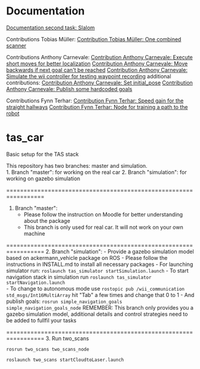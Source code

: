 Documentation
=======
[Documentation second task: Slalom](task2/README.md)

Contributions Tobias Müller:
[Contribution Tobias Müller: One combined scanner](two_scans/README.md)

Contributions Anthony Carnevale:
[Contribution Anthony Carnevale: Execute short moves for better localization](publish_short_moves/README.md)
[Contribution Anthony Carnevale: Move backwards if next goal can't be reached](detect_stuck/README.md)
[Contribution Anthony Carnevale: Simulate the wii controller for testing waypoint recording](keyboard_sim/README.md)
additional contributions:
[Contribution Anthony Carnevale: Set initial_pose](publish_pose_init)
[Contribution Anthony Carnevale: Publish some hardcoded goals](publish_goals)

Contributions Fynn Terhar:
[Contribution Fynn Terhar: Speed gain for the straight hallways](tas_speed_gain/README.md)
[Contribution Fynn Terhar: Node for training a path to the robot](tas_waypoints/README.md)

tas_car
=======
Basic setup for the TAS stack

This repository has two branches: master and simulation.	
	1. Branch "master": for working on the real car
	2. Branch "simulation": for working on gazebo simulation

=================================================================

1. Branch "master":
	- Please follow the instruction on Moodle for better understanding about the package
	- This branch is only used for real car. It will not work on your own machine

=================================================================
2. Branch "simulation":
	- Provide a gazebo simulation model based on ackermann_vehicle package on ROS
	- Please follow the instructions in INSTALL.md to install all necessary packages
	- For launching simulator run:
		`roslaunch tas_simulator startSimulation.launch`
	- To start navigation stack in simulation run
		`roslaunch tas_simulator startNavigation.launch`	
	- To change to autonomous mode use
		`rostopic pub /wii_communication std_msgs/Int16MultiArray`
	hit "Tab" a few times and change that 0 to 1
	- And publish goals:
		`rosrun simple_navigation_goals simple_navigation_goals_node` 
   REMEMBER: This branch only provides you a gazebo simulation model, additional details and control strategies need to be added to fullfil your tasks
			
=================================================================
3. Run two_scans

`rosrun two_scans two_scans_node`

`roslaunch two_scans startCloudtoLaser.launch`
